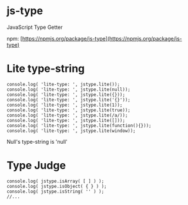 js-type
=======

JavaScript Type Getter

npm: [https://npmjs.org/package/js-type](https://npmjs.org/package/js-type)

# Lite type-string

    console.log( 'lite-type: ', jstype.lite());
    console.log( 'lite-type: ', jstype.lite(null));
    console.log( 'lite-type: ', jstype.lite({}));
    console.log( 'lite-type: ', jstype.lite('{}'));
    console.log( 'lite-type: ', jstype.lite(1));
    console.log( 'lite-type: ', jstype.lite(true));
    console.log( 'lite-type: ', jstype.lite(/a/));
    console.log( 'lite-type: ', jstype.lite([]));
    console.log( 'lite-type: ', jstype.lite(function(){}));
    console.log( 'lite-type: ', jstype.lite(window));

Null's type-string is 'null'

# Type Judge
   
    console.log( jstype.isArray( [ ] ) );
    console.log( jstype.isObject( { } ) );
    console.log( jstype.isString( '' ) );
    //...